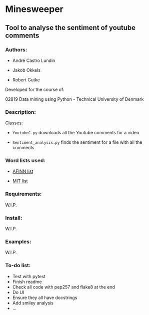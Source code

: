 # Minesweeper
## Tool to analyse the sentiment of youtube comments

### Authors:
* André Castro Lundin

* Jakob Okkels

* Robert Gutke

Developed for the course of:

02819 Data mining using Python - Technical University of Denmark

### Description:
Classes:

* `YoutubeC.py` downloads all the Youtube comments for a video

* `Sentiment_analysis.py` finds the sentiment for a file with all the comments

### Word lists used:
- [AFINN list](http://neuro.imm.dtu.dk/wiki/AFINN)

- [MIT list](http://goo.gl/01A0iw)

### Requirements:
W.I.P.

### Install:
W.I.P.

### Examples:
W.I.P.

### To-do list:
- Test with pytest
- Finish readme
- Check all code with pep257 and flake8 at the end
- Do UI
- Ensure they all have docstrings
- Add smiley analysis
- ...
